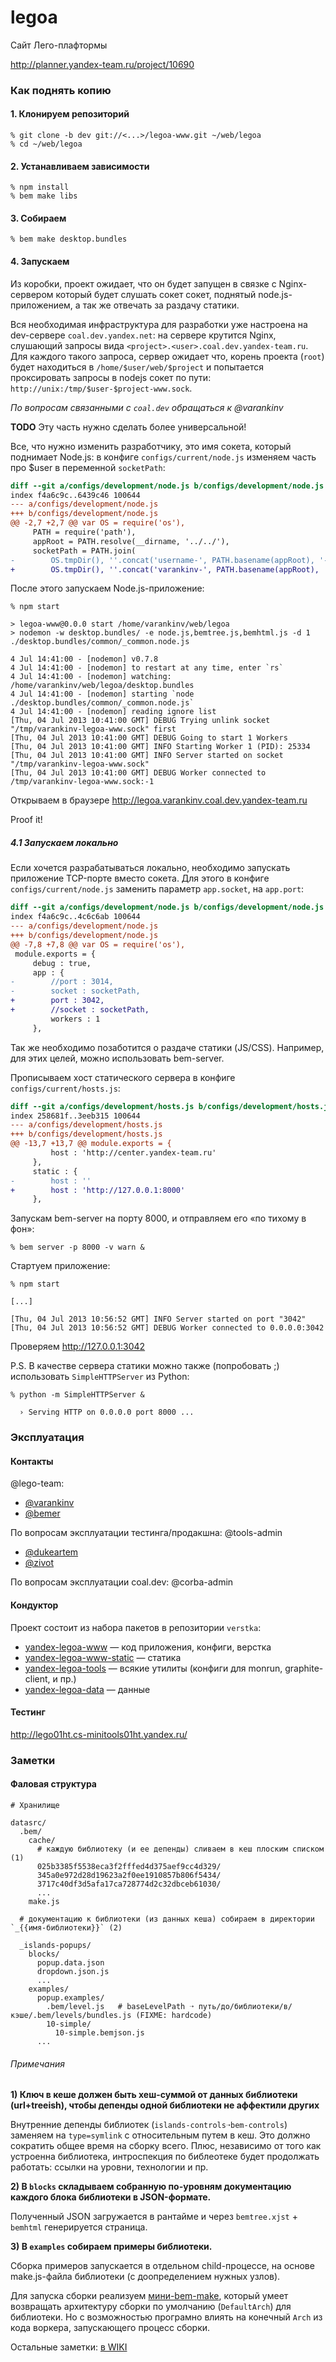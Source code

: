 legoa
=====

Сайт Лего-плафтормы

http://planner.yandex-team.ru/project/10690

### Как поднять копию ###

#### 1. Клонируем репозиторий

```
% git clone -b dev git://<...>/legoa-www.git ~/web/legoa
% cd ~/web/legoa
```

#### 2. Устанавливаем зависимости

```
% npm install
% bem make libs
```

#### 3. Собираем 

```
% bem make desktop.bundles
```

#### 4. Запускаем

Из коробки, проект ожидает, что он будет запущен в связке с Nginx-сервером который будет слушать сокет
сокет, поднятый node.js-приложением, а так же отвечать за раздачу статики.

Вся необходимая инфраструктура для разработки уже настроена на dev-сервере `coal.dev.yandex.net`: на сервере
крутится Nginx, слушающий запросы вида `<project>.<user>.coal.dev.yandex-team.ru`. Для каждого такого запроса, сервер
ожидает что, корень проекта (`root`) будет находиться в `/home/$user/web/$project` и попытается проксировать запросы 
в nodejs сокет по пути: `http://unix:/tmp/$user-$project-www.sock`.

*По вопросам связанными с `coal.dev` обращаться к @varankinv*

**TODO** Эту часть нужно сделать более универсальной!

Все, что нужно изменить разработчику, это имя сокета, который поднимает Node.js: в конфиге 
`configs/current/node.js` изменяем часть про $user в переменной `socketPath`:

```diff
diff --git a/configs/development/node.js b/configs/development/node.js
index f4a6c9c..6439c46 100644
--- a/configs/development/node.js
+++ b/configs/development/node.js
@@ -2,7 +2,7 @@ var OS = require('os'),
     PATH = require('path'),
     appRoot = PATH.resolve(__dirname, '../../'),
     socketPath = PATH.join(
-        OS.tmpDir(), ''.concat('username-', PATH.basename(appRoot), '-www.sock'));
+        OS.tmpDir(), ''.concat('varankinv-', PATH.basename(appRoot), '-www.sock'));

```

После этого запускаем Node.js-приложение:

```shell
% npm start

> legoa-www@0.0.0 start /home/varankinv/web/legoa
> nodemon -w desktop.bundles/ -e node.js,bemtree.js,bemhtml.js -d 1 ./desktop.bundles/common/_common.node.js

4 Jul 14:41:00 - [nodemon] v0.7.8
4 Jul 14:41:00 - [nodemon] to restart at any time, enter `rs`
4 Jul 14:41:00 - [nodemon] watching: /home/varankinv/web/legoa/desktop.bundles
4 Jul 14:41:00 - [nodemon] starting `node ./desktop.bundles/common/_common.node.js`
4 Jul 14:41:00 - [nodemon] reading ignore list
[Thu, 04 Jul 2013 10:41:00 GMT] DEBUG Trying unlink socket "/tmp/varankinv-legoa-www.sock" first
[Thu, 04 Jul 2013 10:41:00 GMT] DEBUG Going to start 1 Workers
[Thu, 04 Jul 2013 10:41:00 GMT] INFO Starting Worker 1 (PID): 25334
[Thu, 04 Jul 2013 10:41:00 GMT] INFO Server started on socket "/tmp/varankinv-legoa-www.sock"
[Thu, 04 Jul 2013 10:41:00 GMT] DEBUG Worker connected to /tmp/varankinv-legoa-www.sock:-1
```

Открываем в браузере http://legoa.varankinv.coal.dev.yandex-team.ru

Proof it!

##### 4.1 Запускаем локально

Если хочется разрабатываться локально, необходимо запускать приложение TCP-порте вместо сокета. Для этого в конфиге 
`configs/current/node.js` заменить параметр `app.socket`, на `app.port`:

```diff
diff --git a/configs/development/node.js b/configs/development/node.js
index f4a6c9c..4c6c6ab 100644
--- a/configs/development/node.js
+++ b/configs/development/node.js
@@ -7,8 +7,8 @@ var OS = require('os'),
 module.exports = {
     debug : true,
     app : {
-        //port : 3014,
-        socket : socketPath,
+        port : 3042,
+        //socket : socketPath,
         workers : 1
     },
```

Так же необходимо позаботится о раздаче статики (JS/CSS). Например, для этих целей, можно использовать bem-server.

Прописываем хост статического сервера в конфиге `configs/current/hosts.js`:

```diff
diff --git a/configs/development/hosts.js b/configs/development/hosts.js
index 258681f..3eeb315 100644
--- a/configs/development/hosts.js
+++ b/configs/development/hosts.js
@@ -13,7 +13,7 @@ module.exports = {
         host : 'http://center.yandex-team.ru'
     },
     static : {
-        host : ''
+        host : 'http://127.0.0.1:8000'
     },
```

Запускам bem-server на порту 8000, и отправляем его «по тихому в фон»:

```
% bem server -p 8000 -v warn &
```

Стартуем приложение:

```
% npm start

[...]

[Thu, 04 Jul 2013 10:56:52 GMT] INFO Server started on port "3042"
[Thu, 04 Jul 2013 10:56:52 GMT] DEBUG Worker connected to 0.0.0.0:3042
```

Проверяем http://127.0.0.1:3042

P.S. В качестве сервера статики можно также (попробовать ;) использовать `SimpleHTTPServer` из Python:

```
% python -m SimpleHTTPServer &

  › Serving HTTP on 0.0.0.0 port 8000 ...
```

### Эксплуатация ###

#### Контакты

@lego-team:

* [@varankinv](http://staff/varankinv)
* [@bemer](http://staff/bemer)

По вопросам эксплуатации тестинга/продакшна: @tools-admin

* [@dukeartem](http://staff/dukeartem)
* [@zivot](http://staff/zivot)

По вопросам эксплуатации coal.dev: @corba-admin

#### Кондуктор

Проект состоит из набора пакетов в репозитории `verstka`:

* [yandex-legoa-www](http://c.yandex-team.ru/packages/yandex-legoa-www/) — код приложения, конфиги, верстка
* [yandex-legoa-www-static](http://c.yandex-team.ru/packages/yandex-legoa-www-static/) — статика
* [yandex-legoa-tools](http://c.yandex-team.ru/packages/yandex-legoa-tools) — всякие утилиты (конфиги 
  для monrun, graphite-client, и пр.)
* [yandex-legoa-data](http://c.yandex-team.ru/packages/yandex-legoa-data/) — данные

#### Тестинг

http://lego01ht.cs-minitools01ht.yandex.ru/

### Заметки ###

#### Фаловая структура

    # Хранилище

    datasrc/
      .bem/
        cache/
          # каждую библиотеку (и ее депенды) сливаем в кеш плоским списком (1)
          025b3385f5538eca3f2fffed4d375aef9cc4d329/
          345a0e972d28d19623a2f0ee1910857b806f5434/
          3717c40df3d5afa17ca728774d2c32dbceb61030/
          ...
        make.js

      # документацию к библиотеки (из данных кеша) собираем в директории `_{{имя-библиотеки}}` (2)

      _islands-popups/
        blocks/
          popup.data.json
          dropdown.json.js
          ...
        examples/
          popup.examples/
            .bem/level.js   # baseLevelPath ➝ путь/до/библиотеки/в/кэше/.bem/levels/bundles.js (FIXME: hardcode)
            10-simple/
              10-simple.bemjson.js
          ...

###### Примечания

**1) Ключ в кеше должен быть хеш-суммой от данных библиотеки (url+treeish), чтобы депенды одной
библиотеки не аффектили других**

Внутренние депенды библиотек (`islands-controls➝bem-controls`) заменяем на `type=symlink`
с относительным путем в кеш. Это должно сократить общее время на сборку всего. Плюс, независимо
от того как устроенна библиотека, интроспекция по библеотеке будет продолжать работать: ссылки
на уровни, технологии и пр.

**2) В `blocks` складываем собранную по-уровням документацию каждого блока библиотеки
в JSON-формате.**

Полученный JSON загружается в рантайме и через `bemtree.xjst` + `bemhtml` генерируется страница.

**3) В `examples` собираем примеры библиотеки.**

Сборка примеров запускается в отдельном child-процессе, на основе make.js-файла библиотеки 
(с доопределением нужных узлов).

Для запуска сборки реализуем [мини-bem-make](datasrc/lib/make.js), который умеет возвращать 
архитектуру сборки по умолчанию (`DefaultArch`) для библиотеки. Но с возможностью програмно 
влиять на конечный `Arch` из кода воркера, запускающего процесс сборки.

Остальные заметки: [в WIKI](http://wiki.yandex-team.ru/lego/site/notes)

